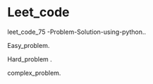 # Leet_code
leet_code_75 -Problem-Solution-using-python..

Easy_problem.

Hard_problem .

complex_problem.
